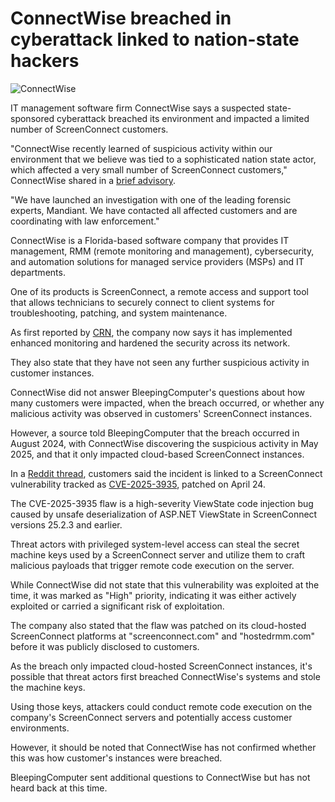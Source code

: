 # ConnectWise breached in cyberattack linked to nation-state hackers

![ConnectWise](https://www.bleepstatic.com/content/hl-images/2025/05/29/connectwise-logo.jpg)

IT management software firm ConnectWise says a suspected state-sponsored cyberattack breached its environment and impacted a limited number of ScreenConnect customers.

"ConnectWise recently learned of suspicious activity within our environment that we believe was tied to a sophisticated nation state actor, which affected a very small number of ScreenConnect customers," ConnectWise shared in a [brief advisory](https://www.connectwise.com/company/trust/advisories#:~:text=May%2028%2C%202025%20Security%20Event%20Advisory).

"We have launched an investigation with one of the leading forensic experts, Mandiant. We have contacted all affected customers and are coordinating with law enforcement."

ConnectWise is a Florida-based software company that provides IT management, RMM (remote monitoring and management), cybersecurity, and automation solutions for managed service providers (MSPs) and IT departments.

One of its products is ScreenConnect, a remote access and support tool that allows technicians to securely connect to client systems for troubleshooting, patching, and system maintenance.

As first reported by [CRN](https://www.crn.com/news/channel-news/2025/connectwise-confirms-screenconnect-cyberattack-says-systems-now-secure-exclusive?itc=refresh), the company now says it has implemented enhanced monitoring and hardened the security across its network.

They also state that they have not seen any further suspicious activity in customer instances.

ConnectWise did not answer BleepingComputer's questions about how many customers were impacted, when the breach occurred, or whether any malicious activity was observed in customers' ScreenConnect instances.

However, a source told BleepingComputer that the breach occurred in August 2024, with ConnectWise discovering the suspicious activity in May 2025, and that it only impacted cloud-based ScreenConnect instances.

In a [Reddit thread](https://www.reddit.com/r/msp/comments/1kxpwrn/connectwise%5Fconfirms%5Fscreenconnect%5Fcyberattack/), customers said the incident is linked to a ScreenConnect vulnerability tracked as [CVE-2025-3935](http://www.connectwise.com/company/trust/security-bulletins/screenconnect-security-patch-2025.4), patched on April 24.

The CVE-2025-3935 flaw is a high-severity ViewState code injection bug caused by unsafe deserialization of ASP.NET ViewState in ScreenConnect versions 25.2.3 and earlier.

Threat actors with privileged system-level access can steal the secret machine keys used by a ScreenConnect server and utilize them to craft malicious payloads that trigger remote code execution on the server.

While ConnectWise did not state that this vulnerability was exploited at the time, it was marked as "High" priority, indicating it was either actively exploited or carried a significant risk of exploitation.

The company also stated that the flaw was patched on its cloud-hosted ScreenConnect platforms at "screenconnect.com" and "hostedrmm.com" before it was publicly disclosed to customers.

As the breach only impacted cloud-hosted ScreenConnect instances, it's possible that threat actors first breached ConnectWise's systems and stole the machine keys.

Using those keys, attackers could conduct remote code execution on the company's ScreenConnect servers and potentially access customer environments.

However, it should be noted that ConnectWise has not confirmed whether this was how customer's instances were breached.

BleepingComputer sent additional questions to ConnectWise but has not heard back at this time.
